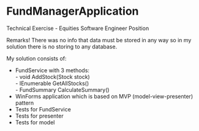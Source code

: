 # FundManagerApplication
Technical Exercise - Equities Software Engineer Position

Remarks!
There was no info that data must be stored in any way so in my solution there is no storing to any database. 

My solution consists of:
- FundService with 3 methods:<br>
		- void AddStock(Stock stock)<br>
		- IEnumerable<Stock> GetAllStocks()<br>
		- FundSummary CalculateSummary()
- WinForms application which is based on MVP (model-view-presenter) pattern
- Tests for FundService
- Tests for presenter
- Tests for model
